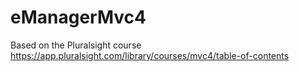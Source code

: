 # eManagerMvc4
Based on the Pluralsight course https://app.pluralsight.com/library/courses/mvc4/table-of-contents 
